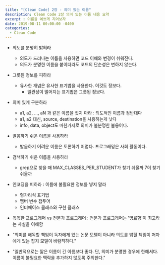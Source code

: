 ```yaml
---
title: "[Clean Code] 2장 - 의미 있는 이름"
description: Clean Code 2장 의미 있는 이름 내용 요약
excerpt : 이름을 예쁘게 지어보자
date: 2019-08-11 00:00:00 -0400
categories:
  - Clean Code
---
```


* 의도를 분명히 밝혀라
    * 의도가 드러나는 이름을 사용하면 코드 이해와 변경이 쉬워진다.
    * 의도가 분명한 이름을 붙이더라도 코드의 단순성은 변하지 않는다.

* 그릇된 정보를 피하라
    * 유사한 개념은 유사한 표기법을 사용한다. 이것도 정보다.
        * 일관성이 떨어지는 표기법은 그릇된 정보다.

* 의미 있게 구분하라
    * a1, a2, ..., aN 과 같은 이름을 짓지 마라 : 의도적인 이름과 정반대다
    * a1, a2 대신, source, destination을 사용하는게 낫다
    * info, data, object도 마찬가지로 의미가 불분명한 불용어다.

* 발음하기 쉬운 이름을 사용하라
    * 발음하기 어려운 이름은 토론하기 어렵다. 프로그래밍은 사회 활동이다.

* 검색하기 쉬운 이름을 사용하라
    * grep으로 찾을 때 MAX_CLASSES_PER_STUDENT가 찾기 쉬울까 7이 찾기 쉬울까

* 인코딩을 피하라 : 이름에 불필요한 정보를 넣지 말라
    * 헝가리식 표기법
    * 멤버 변수 접두어
    * 인터페이스 클래스와 구현 클래스

* 똑똑한 프로그래머 vs 전문가 프로그래머 : 전문가 프로그래머는 '명료함'이 최고라는 사실을 이해함

* "의미를 해독할 책임이 독자에게 있는 논문 모델이 아니라 의도를 밝힐 책임이 저자에게 있는 잡지 모델이 바람직하다."

* "일반적으로는 짧은 이름이 긴 이름보다 좋다. 단, 의미가 분명한 경우에 한해서다. 이름이 불필요한 맥락을 추가하지 않도록 주의한다."